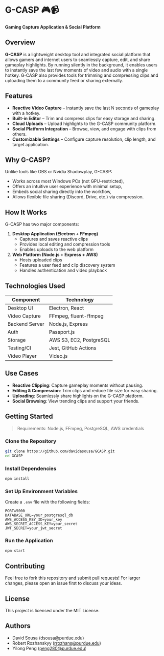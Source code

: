 
# G-CASP 🎮📹  
**Gaming Capture Application & Social Platform**

## Overview
**G-CASP** is a lightweight desktop tool and integrated social platform that allows gamers and internet users to seamlessly capture, edit, and share gameplay highlights. By running silently in the background, it enables users to instantly save the last few moments of video and audio with a single hotkey. G-CASP also provides tools for trimming and compressing clips and uploading them to a community feed or sharing externally.

## Features
- **Reactive Video Capture** – Instantly save the last N seconds of gameplay with a hotkey.
- **Built-in Editor** – Trim and compress clips for easy storage and sharing.
- **Cloud Uploads** – Upload highlights to the G-CASP community platform.
- **Social Platform Integration** – Browse, view, and engage with clips from others.
- **Customizable Settings** – Configure capture resolution, clip length, and target application.

## Why G-CASP?
Unlike tools like OBS or Nvidia Shadowplay, G-CASP:
- Works across most Windows PCs (not GPU-restricted),
- Offers an intuitive user experience with minimal setup,
- Embeds social sharing directly into the workflow,
- Allows flexible file sharing (Discord, Drive, etc.) via compression.

## How It Works
G-CASP has two major components:
1. **Desktop Application (Electron + FFmpeg)**
   - Captures and saves reactive clips
   - Provides local editing and compression tools
   - Enables uploads to the web platform
2. **Web Platform (Node.js + Express + AWS)**
   - Hosts uploaded clips
   - Features a user feed and clip discovery system
   - Handles authentication and video playback

## Technologies Used
| Component       | Technology         |
|----------------|--------------------|
| Desktop UI     | Electron, React    |
| Video Capture  | FFmpeg, fluent-ffmpeg |
| Backend Server | Node.js, Express   |
| Auth           | Passport.js        |
| Storage        | AWS S3, EC2, PostgreSQL |
| Testing/CI     | Jest, GitHub Actions |
| Video Player   | Video.js           |

## Use Cases
- **Reactive Clipping**: Capture gameplay moments without pausing.
- **Editing & Compression**: Trim clips and reduce file size for easy sharing.
- **Uploading**: Seamlessly share highlights on the G-CASP platform.
- **Social Browsing**: View trending clips and support your friends.

## Getting Started
> Requirements: Node.js, FFmpeg, PostgreSQL, AWS credentials

### Clone the Repository
```bash
git clone https://github.com/davidasousa/GCASP.git
cd GCASP
```

### Install Dependencies
```bash
npm install
```

### Set Up Environment Variables
Create a `.env` file with the following fields:
```env
PORT=5000
DATABASE_URL=your_postgresql_db
AWS_ACCESS_KEY_ID=your_key
AWS_SECRET_ACCESS_KEY=your_secret
JWT_SECRET=your_jwt_secret
```

### Run the Application
```bash
npm start
```

## Contributing
Feel free to fork this repository and submit pull requests! For larger changes, please open an issue first to discuss your ideas.

## License
This project is licensed under the MIT License.

## Authors
- David Sousa (dsousa@purdue.edu)  
- Robert Rozhanskyy (rrozhans@purdue.edu)  
- Yilong Peng (peng280@purdue.edu)
